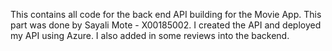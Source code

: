 This contains all code for the back end API building for the Movie App.
This part was done by Sayali Mote - X00185002.
I created the API and deployed my API using Azure.
I also added in some reviews into the backend.
